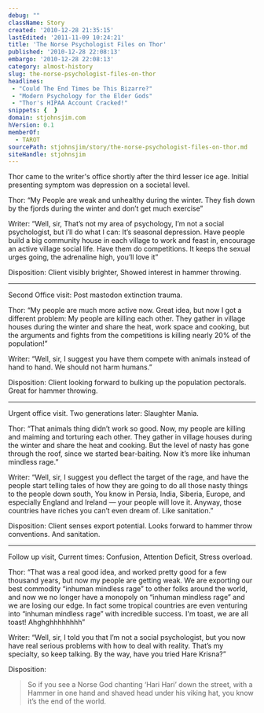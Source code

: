 ```yaml
---
debug: ""
className: Story
created: '2010-12-28 21:35:15'
lastEdited: '2011-11-09 10:24:21'
title: 'The Norse Psychologist Files on Thor'
published: '2010-12-28 22:08:13'
embargo: '2010-12-28 22:08:13'
category: almost-history
slug: the-norse-psychologist-files-on-thor
headlines:
 - "Could The End Times be This Bizarre?"
 - "Modern Psychology for the Elder Gods"
 - "Thor's HIPAA Account Cracked!"
snippets: {  }
domain: stjohnsjim.com
hVersion: 0.1
memberOf:
  - TAROT
sourcePath: stjohnsjim/story/the-norse-psychologist-files-on-thor.md
siteHandle: stjohnsjim
---
```

Thor came to the writer's office shortly after the third lesser ice age. Initial presenting symptom was depression on a societal level.

Thor: “My People are weak and unhealthy during the winter. They fish down by the fjords during the winter and don’t get much exercise”

Writer: “Well, sir, That’s not my area of psychology, I’m not a social psychologist, but i’ll do what I can: It’s seasonal depression. Have people build a big community house in each village to work and feast in, encourage an active village social life. Have them do competitions. It keeps the sexual urges going, the adrenaline high, you’ll love it”

Disposition: Client visibly brighter, Showed interest in hammer throwing.

<div class="siteInvitation"></div>

- - -

Second Office visit: Post mastodon extinction trauma.

Thor: “My people are much more active now. Great idea, but now I got a different problem: My people are killing each other. They gather in village houses during the winter and share the heat, work space and cooking, but the arguments and fights from the competitions is killing nearly 20% of the population!”

Writer: “Well, sir, I suggest you have them compete with animals instead of hand to hand. We should not harm humans.”

Disposition: Client looking forward to bulking up the population pectorals. Great for hammer throwing.

<div class="siteInvitation"></div>

- - -

Urgent office visit. Two generations later: Slaughter Mania.

Thor: “That animals thing didn’t work so good. Now, my people are killing and maiming and torturing each other. They gather in village houses during the winter and share the heat and cooking. But the level of nasty has gone through the roof, since we started bear-baiting. Now it’s more like inhuman mindless rage.”

Writer: “Well, sir, I suggest you deflect the target of the rage, and have the people start telling tales of how they are going to do all those nasty things to the people down south, You know in Persia, India, Siberia, Europe, and especially England and Ireland — your people will love it. Anyway, those countries have riches you can’t even dream of. Like sanitation.”

Disposition: Client senses export potential. Looks forward to hammer throw conventions. And sanitation.

- - -

Follow up visit, Current times: Confusion, Attention Deficit, Stress overload.

Thor: “That was a real good idea, and worked pretty good for a few thousand years, but now my people are getting weak. We are exporting our best commodity “inhuman mindless rage” to other folks around the world, and now we no longer have a monopoly on “inhuman mindless rage” and we are losing our edge. In fact some tropical countries are even venturing into “inhuman mindless rage” with incredible success. I'm toast, we are all toast! Ahghghhhhhhhh”

<div class="siteInvitation"></div>

Writer: “Well, sir, I told you that I’m not a social psychologist, but you now have real serious problems with how to deal with reality. That’s my specialty, so keep talking. By the way, have you tried Hare Krisna?”

Disposition:

> So if you see a Norse God chanting ‘Hari Hari’ down the street, with a Hammer in one hand and shaved head under his viking hat, you know it’s the end of the world.

